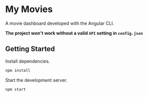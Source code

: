 # My Movies

A movie dashboard developed with the Angular CLI.

**The project won't work without a valid `API` setting in `config.json`**

## Getting Started

Install dependencies.

```sh
npm install
```

Start the development server.

```sh
npm start
```

